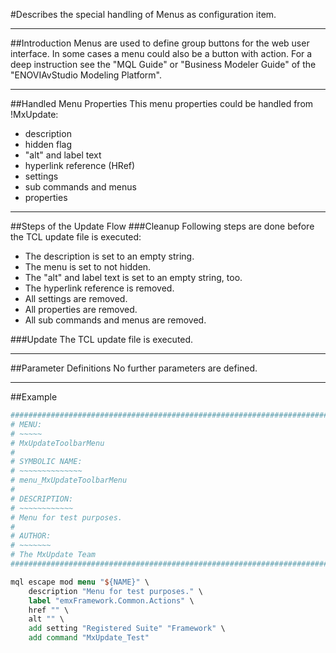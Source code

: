 <!--
 *
 *  This file is part of MxUpdate <http://www.mxupdate.org>.
 *
 *  MxUpdate is a deployment tool for a PLM platform to handle
 *  administration objects as single update files (configuration item).
 *
 *  Copyright (C) 2008-2016 The MxUpdate Team
 *
 *  The Manual of MxUpdate is licensed under a CC BY-NC-SA 4.0 license
 *  (Creative Commons Attribution-NonCommercial-ShareAlike 4.0 
 *  International 4.0 license).
 *
 *  You should have received a copy of the license along with this
 *  work. If not, see <http://creativecommons.org/licenses/by-nc-sa/4.0/>.
 *
-->

#Describes the special handling of Menus as configuration item.

----
##Introduction
Menus are used to define group buttons for the web user interface. In some
cases a menu could also be a button with action. For a deep instruction see the
"MQL Guide" or "Business Modeler Guide" of the "ENOVIAvStudio Modeling
Platform".

----
##Handled Menu Properties
This menu properties could be handled from !MxUpdate:
  * description
  * hidden flag
  * "alt" and label text
  * hyperlink reference (HRef)
  * settings
  * sub commands and menus
  * properties

----
##Steps of the Update Flow
###Cleanup
Following steps are done before the TCL update file is executed:
  * The description is set to an empty string.
  * The menu is set to not hidden.
  * The "alt" and label text is set to an empty string, too.
  * The hyperlink reference is removed.
  * All settings are removed.
  * All properties are removed.
  * All sub commands and menus are removed.

###Update
The TCL update file is executed.

----
##Parameter Definitions
No further parameters are defined.

----
##Example
```TCL
################################################################################
# MENU:
# ~~~~~
# MxUpdateToolbarMenu
#
# SYMBOLIC NAME:
# ~~~~~~~~~~~~~~
# menu_MxUpdateToolbarMenu
#
# DESCRIPTION:
# ~~~~~~~~~~~~
# Menu for test purposes.
#
# AUTHOR:
# ~~~~~~~
# The MxUpdate Team
################################################################################

mql escape mod menu "${NAME}" \
    description "Menu for test purposes." \
    label "emxFramework.Common.Actions" \
    href "" \
    alt "" \
    add setting "Registered Suite" "Framework" \
    add command "MxUpdate_Test"
```